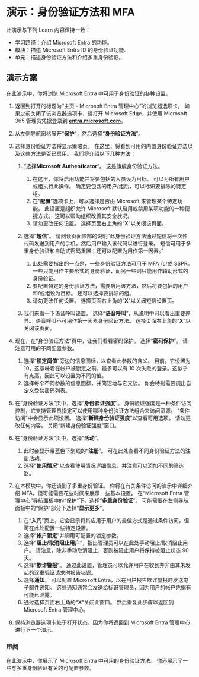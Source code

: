 <!---
---
Demo: Title: 'Explore Microsoft Entra ID User Settings' Learning Path/Module/Unit: ‘学习路径：描述 Microsoft Entra 的功能；模块 2：描述 Microsoft Entra ID 的身份验证功能；第 3 单元：描述身份验证方法，第 4 单元：描述多重身份验证”
---
--->

# 演示：身份验证方法和 MFA

此演示与下列 Learn 内容保持一致：

- 学习路径：介绍 Microsoft Entra 的功能。
- 模块：描述 Microsoft Entra ID 的身份验证功能.
- 单元：描述身份验证方法和介绍多重身份验证。

## 演示方案

在此演示中，你将浏览 Microsoft Entra 中可用于身份验证的各种设置。

1. 返回到打开的标题为“主页 - Microsoft Entra 管理中心”的浏览器选项卡。  如果之前关闭了该浏览器选项卡，请打开 Microsoft Edge，并使用 Microsoft 365 管理员凭据登录到 **[entra.microsoft.com](https://entra.microsoft.com)**。

1. 从左侧导航窗格展开“**保护**”，然后选择“**身份验证方法**”。

1. 选择身份验证方法将显示策略页。  在这里，将看到可用的内置身份验证方法以及这些方法是否已启用。  我们将介绍以下几种方法：  

    1. “选择**Microsoft Authenticator**”。  这是旗舰身份验证方法。  
        1. 在这里，你将启用功能并将要包括的人员设为目标。  可以为所有用户或组执行此操作。 确定要包含的用户/组后，可以标识要排除的特定组。  
        1. 在“**配置**”选项卡上，可以选择是否由 Microsoft 来管理某个特定功能。 此设置是组织允许 Microsoft 默认启用或禁用某项功能的一种便捷方式。 这可以帮助组织改善其安全状况。
        1. 请勿更改任何设置。 选择页面右上角的“**X**”以关闭该页面。

    1. 选择“**短信**”。  请阅读页面顶部的说明“此身份验证方法通过短信将一次性代码发送到用户的手机，然后用户输入该代码以进行登录。 短信可用于多重身份验证和自助式密码重置；还可以配置为用作第一因素。”
        1. 此处需要指出的一点是，一些身份验证方法可用于 MFA 和/或 SSPR。  一些只能用作主要形式的身份验证，而另一些则只能用作辅助形式的身份验证。
        1. 要配置特定的身份验证方法，需要启用该方法，然后将要包括的用户和/或组设为目标。  还可以选择要排除的组。
        1. 请勿更改任何设置。  选择页面右上角的“**X**”以关闭短信设置页。  
    1. 我们来看一下语音呼叫设置。  选择“**语音呼叫**”，从说明中可以看出重要差异。  语音呼叫不可用作第一因素身份验证方法。 选择页面右上角的“**X**”以关闭该页面。

 
1. 现在，在“身份验证方法”页中，让我们看看密码保护。 选择“**密码保护**”。  请注意可用的不同配置参数。  
    1. 选择“**锁定阈值**”旁边的信息图标，以查看此参数的含义。  目前，它设置为 10，这意味着在帐户被锁定之前，最多可以有 10 次失败的登录。这似乎有点高，因此可以设置为不同的值。
    1. 选择每个不同参数的信息图标，并简短地与它交谈。  你会特别需要调出自定义受禁密码列表。

1. 在“身份验证方法”页中，选择“**身份验证强度**”。  身份验证强度是一种条件访问控制，它支持管理员指定可以使用哪种身份验证方法组合来访问资源。 “条件访问”中会显示此项设置。  选择“**新建身份验证强度**”以查看可用选项。 请勿更改任何内容。  关闭“新建身份验证强度”窗口。

1. 在“身份验证方法”页中，选择“**活动**”。
    1. 此时会显示带蓝色下划线的“**注册**”。  可在此处查看不同身份验证方法的注册活动。
    1. 选择“**使用情况**”以查看使用情况详细信息，并注意可以添加不同的筛选器。

1. 在本模块中，你还谈到了多重身份验证。 你将在有关条件访问的演示中详细介绍 MFA，但可能需要花些时间来展示一些基本设置。  在“Microsoft Entra 管理中心”导航面板中的“保护”下，选择“**多重身份验证**”。  可能需要在左侧导航面板中的“保护”部分下选择“**显示更多**”。
    1. 在“**入门**”页上，它会显示将其应用于用户的最佳方式是通过条件访问，但可在此处配置一些特定设置。
    1. 选择“**帐户锁定**”并调用可配置的锁定参数。
    1. 选择“**阻止/取消阻止用户**”，指出管理员可以在此处手动阻止/取消阻止用户。  请注意，除非手动取消阻止，否则被阻止用户将保持被阻止状态 90 天。
    1. 选择“**欺诈警报**”。  通过此设置，管理员可以允许用户在收到并非由其未发起的双重验证请求时报告错误。
    1. 选择**通知**。  可以配置 Microsoft Entra，以在用户报告欺诈警报时发送电子邮件通知。 这些通知通常会发送给标识管理员，因为用户的帐户凭据有可能已泄露。
    1. 通过选择页面右上角的“**X**”关闭此窗口。  然后重复此步骤以返回到 Microsoft Entra 管理中心。

1. 保持浏览器选项卡处于打开状态，因为你将返回到 Microsoft Entra 管理中心进行下一个演示。

### 审阅

在此演示中，你展示了 Microsoft Entra 中可用的身份验证方法。  你还展示了一些与多重身份验证有关的可配置参数。
